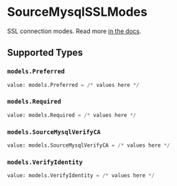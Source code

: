 # SourceMysqlSSLModes

SSL connection modes. Read more <a href="https://dev.mysql.com/doc/connector-j/8.0/en/connector-j-reference-using-ssl.html"> in the docs</a>.


## Supported Types

### `models.Preferred`

```python
value: models.Preferred = /* values here */
```

### `models.Required`

```python
value: models.Required = /* values here */
```

### `models.SourceMysqlVerifyCA`

```python
value: models.SourceMysqlVerifyCA = /* values here */
```

### `models.VerifyIdentity`

```python
value: models.VerifyIdentity = /* values here */
```


